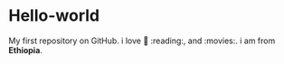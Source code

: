 # Hello-world
My first repository on GitHub.
i love :tea: :reading:, and :movies:.
i am from **Ethiopia**.

